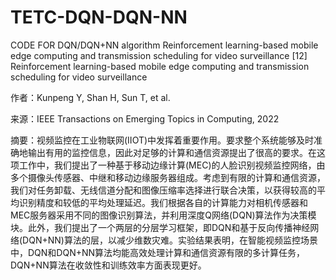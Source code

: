 # TETC-DQN-DQN-NN
CODE FOR DQN/DQN+NN algorithm
Reinforcement learning-based mobile edge computing and transmission scheduling for video surveillance
[12] Reinforcement learning-based mobile edge computing and transmission scheduling for video surveillance

作者：Kunpeng Y, Shan H, Sun T, et al.

来源：IEEE Transactions on Emerging Topics in Computing, 2022

摘要：视频监控在工业物联网(IIOT)中发挥着重要作用。要求整个系统能够及时准确地输出有用的监控信息，因此对足够的计算和通信资源提出了很高的要求。在这项工作中，我们提出了一种基于移动边缘计算(MEC)的人脸识别视频监控网络，由多个摄像头传感器、中继和移动边缘服务器组成。考虑到有限的计算和通信资源，我们对任务卸载、无线信道分配和图像压缩率选择进行联合决策，以获得较高的平均识别精度和较低的平均处理延迟。我们根据各自的计算能力对相机传感器和MEC服务器采用不同的图像识别算法，并利用深度Q网络(DQN)算法作为决策模块。此外，我们提出了一个两层的分层学习框架，即DQN和基于反向传播神经网络(DQN+NN)算法的层，以减少维数灾难。实验结果表明，在智能视频监控场景中，DQN和DQN+NN算法均能高效处理计算和通信资源有限的多计算任务，DQN+NN算法在收敛性和训练效率方面表现更好。
